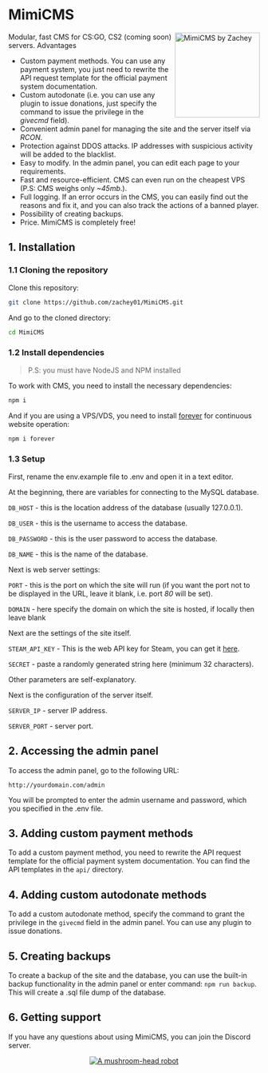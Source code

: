 # MimiCMS

<img src="https://media.discordapp.net/attachments/1110890217478557726/1118836804183928922/1.png" align="right"
     alt="MimiCMS by Zachey" width="170" height="170">

Modular, fast CMS for CS:GO, CS2 (coming soon) servers. Advantages

- Custom payment methods. You can use any payment system, you just need to rewrite the API request template for the official payment system documentation.
- Custom autodonate (i.e. you can use any plugin to issue donations, just specify the command to issue the privilege in the _givecmd_ field).
- Convenient admin panel for managing the site and the server itself via _RCON_.
- Protection against DDOS attacks. IP addresses with suspicious activity will be added to the blacklist.
- Easy to modify. In the admin panel, you can edit each page to your requirements.
- Fast and resource-efficient. CMS can even run on the cheapest VPS (P.S: CMS weighs only _~45mb_.).
- Full logging. If an error occurs in the CMS, you can easily find out the reasons and fix it, and you can also track the actions of a banned player.
- Possibility of creating backups.
- Price. MimiCMS is completely free!

## 1. Installation

### 1.1 Cloning the repository

Clone this repository:

```bash
git clone https://github.com/zachey01/MimiCMS.git
```

And go to the cloned directory:

```bash
cd MimiCMS
```

### 1.2 Install dependencies

> P.S: you must have NodeJS and NPM installed

To work with CMS, you need to install the necessary dependencies:

```bash
npm i
```

And if you are using a VPS/VDS, you need to install [forever](https://www.npmjs.com/package/forever) for continuous website operation:

```bash
npm i forever
```

### 1.3 Setup

First, rename the env.example file to .env and open it in a text editor.

At the beginning, there are variables for connecting to the MySQL database.

`DB_HOST` - this is the location address of the database (usually 127.0.0.1).

`DB_USER` - this is the username to access the database.

`DB_PASSWORD` - this is the user password to access the database.

`DB_NAME` - this is the name of the database.

Next is web server settings:

`PORT` - this is the port on which the site will run (if you want the port not to be displayed in the URL, leave it blank, i.e. port _80_ will be set).

`DOMAIN` - here specify the domain on which the site is hosted, if locally then leave blank

Next are the settings of the site itself.

`STEAM_API_KEY` - This is the web API key for Steam, you can get it [here](https://steamcommunity.com/dev/apikey).

`SECRET` - paste a randomly generated string here (minimum 32 characters).

Other parameters are self-explanatory.

Next is the configuration of the server itself.

`SERVER_IP` - server IP address.

`SERVER_PORT` - server port.

## 2. Accessing the admin panel

To access the admin panel, go to the following URL:

```
http://yourdomain.com/admin
```

You will be prompted to enter the admin username and password, which you specified in the .env file.

## 3. Adding custom payment methods

To add a custom payment method, you need to rewrite the API request template for the official payment system documentation. You can find the API templates in the `api/` directory.

## 4. Adding custom autodonate methods

To add a custom autodonate method, specify the command to grant the privilege in the `givecmd` field in the admin panel. You can use any plugin to issue donations.

## 5. Creating backups

To create a backup of the site and the database, you can use the built-in backup functionality in the admin panel or enter command: `npm run backup`. This will create a .sql file dump of the database.

## 6. Getting support

If you have any questions about using MimiCMS, you can join the Discord server.

<center>

[![A mushroom-head robot](https://discordapp.com/api/guilds/1097866586444017676/widget.png?style=banner3 "Discord banner")](https://discord.com/invite/dzuhSFG2cX)

</center>
